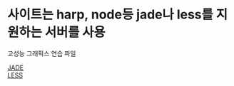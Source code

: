 # 사이트는 harp, node등 jade나 less를 지원하는 서버를 사용

고성능 그래픽스 연습 파일

[JADE](http://jade-lang.com/)  
[LESS](http://lesscss.org/)



